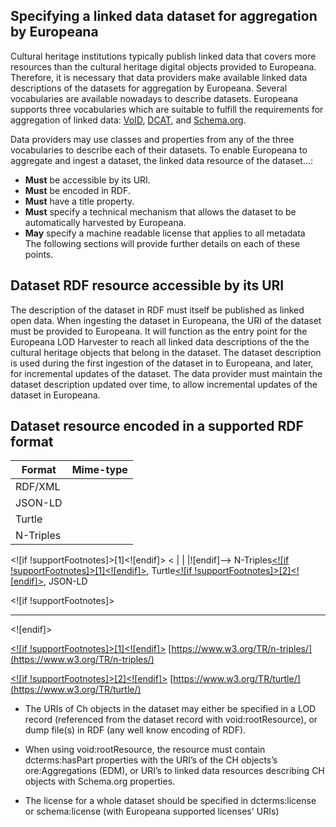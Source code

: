 ## Specifying a linked data dataset for aggregation  by Europeana

Cultural heritage institutions typically publish linked data that covers more resources than the cultural heritage digital objects provided to Europeana. Therefore, it is necessary that data providers make available linked data descriptions of the datasets for aggregation by Europeana.
Several vocabularies are available nowadays to describe datasets. Europeana supports three vocabularies which are suitable to fulfill the requirements for aggregation of linked data: [VoID](https://www.w3.org/TR/void/), [DCAT](https://www.w3.org/TR/vocab-dcat/), and [Schema.org](http://schema.org/Dataset).

Data providers may use classes and properties from any of the three vocabularies to describe each of their datasets. To enable Europeana to aggregate and ingest a dataset, the linked data resource of the dataset...:
 - **Must** be accessible by its URI.
 - **Must** be encoded in RDF.
 - **Must** have a title property.
 - **Must** specify a technical mechanism that allows the dataset to be automatically harvested by Europeana.
 - **May** specify a machine readable license that applies to all metadata  
The following sections will provide further details on each of these points.

## Dataset RDF resource accessible by its URI
The description of the dataset in RDF must itself be published as linked open data. 
When ingesting the dataset in Europeana, the URI of the dataset must be provided to Europeana. It will function as the entry point for the Europeana LOD Harvester to reach all linked data descriptions of the the cultural heritage objects that belong in the dataset. 
The dataset description is used during the first ingestion of the dataset in to Europeana, and later, for incremental updates of the dataset.
The data provider must maintain the dataset description updated over time, to allow incremental updates of the dataset in Europeana. 
## Dataset resource encoded in a supported RDF format

| Format | Mime-type |
|--|--|
| RDF/XML |  |
| JSON-LD |  |
| Turtle |  | https://www.w3.org/TR/turtle/ |
| N-Triples  |  | [https://www.w3.org/TR/n-triples/](https://www.w3.org/TR/n-triples/) |


<![if !supportFootnotes]>[1]<![endif]> [](https://www.w3.org/TR/turtle/)
<
|  |  |![endif]--> N-Triples[<![if !supportFootnotes]>[1]<![endif]>](#_ftn1), Turtle[<![if !supportFootnotes]>[2]<![endif]>](#_ftn2), JSON-LD

<![if !supportFootnotes]>  

----------

<![endif]>

[<![if !supportFootnotes]>[1]<![endif]>](#_ftnref1) [https://www.w3.org/TR/n-triples/](https://www.w3.org/TR/n-triples/)

[<![if !supportFootnotes]>[2]<![endif]>](#_ftnref2) [https://www.w3.org/TR/turtle/](https://www.w3.org/TR/turtle/)
-   The URIs of Ch objects in the dataset may either be specified in a LOD record (referenced from the dataset record with void:rootResource), or dump file(s) in RDF (any well know encoding of RDF).
    
-   When using void:rootResource, the resource must contain dcterms:hasPart properties with the URI’s of the CH objects’s ore:Aggregations (EDM), or URI’s to linked data resources describing CH objects with Schema.org properties.
    
-   The license for a whole dataset should be specified in dcterms:license or schema:license (with Europeana supported licenses' URIs)
<!--stackedit_data:
eyJoaXN0b3J5IjpbLTgyOTMxODMwMSwxODM1NTYyOTgsLTEyNj
k1ODc1OTMsLTE0MDQ2OTExNzAsMjA2NDMyMzg0NCwxNDY4NDMw
ODY2LDk5NzU4NDY1OCw4OTM5ODgxMDgsLTE0OTAyMDc2MjEsNz
k3MTA1MTMzLDE2ODY3NjcwMl19
-->